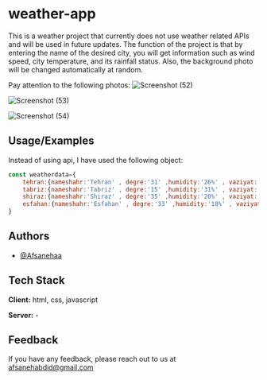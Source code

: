 # weather-app

This is a weather project that currently does not use weather related APIs and will be used in future updates.
The function of the project is that by entering the name of the desired city, you will get information such as 
wind speed, city temperature, and its rainfall status.
Also, the background photo will be changed automatically at random.


Pay attention to the following photos:
![Screenshot (52)](https://github.com/Afsanehaa/weather-app/assets/115100233/375f061a-eccb-4ccc-8c11-3049c4ce9caf)

![Screenshot (53)](https://github.com/Afsanehaa/weather-app/assets/115100233/ac39c93f-8152-4af3-8e8b-7830527fbc30)

![Screenshot (54)](https://github.com/Afsanehaa/weather-app/assets/115100233/ce230c34-6ad2-4c5d-ae3e-6f984ce68f7f)

## Usage/Examples

Instead of using api, I have used the following object:
```javascript
const weatherdata={
    tehran:{nameshahr:'Tehran' , degre:'31' ,humidity:'26%' , vaziyat:'sunny',wspeed:'32'},
    tabriz:{nameshahr:'Tabriz' , degre:'15' ,humidity:'31%' , vaziyat:'cloudy',wspeed:'50'},
    shiraz:{nameshahr:'Shiraz' , degre:'35' ,humidity:'20%' , vaziyat:'sunny',wspeed:'10'},
    esfahan:{nameshahr:'Esfahan' , degre:'33' ,humidity:'18%' , vaziyat:'rainy',wspeed:'13'}
}
```


## Authors

- [@Afsanehaa](https://www.github.com/Afsanehaa)
## Tech Stack

**Client:** html, css, javascript

**Server:** -

## Feedback

If you have any feedback, please reach out to us at afsanehabdid@gmail.com

